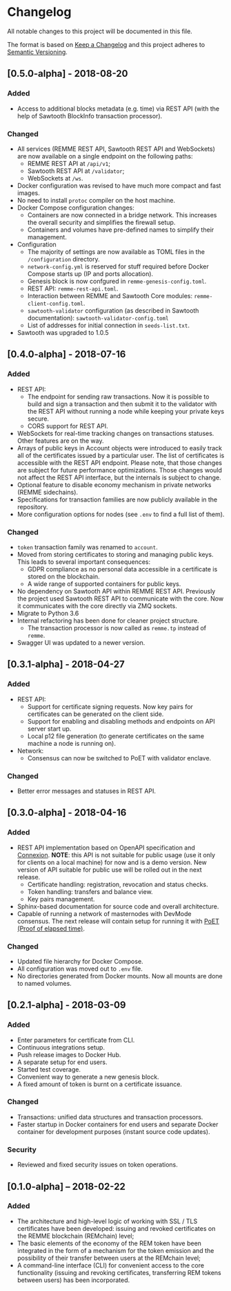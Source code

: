 # Changelog
All notable changes to this project will be documented in this file.

The format is based on [Keep a Changelog](http://keepachangelog.com/en/1.0.0/)
and this project adheres to [Semantic Versioning](http://semver.org/spec/v2.0.0.html).

## [0.5.0-alpha] - 2018-08-20
### Added
- Access to additional blocks metadata (e.g. time) via REST API (with the help of Sawtooth BlockInfo transaction
  processor).
### Changed
- All services (REMME REST API, Sawtooth REST API and WebSockets) are now available on a single endpoint on the
  following paths:
  - REMME REST API at `/api/v1`;
  - Sawtooth REST API at `/validator`;
  - WebSockets at `/ws`.
- Docker configuration was revised to have much more compact and fast images.
- No need to install `protoc` compiler on the host machine.
- Docker Compose configuration changes:
  - Containers are now connected in a bridge network. This increases the overall security and simplifies the
    firewall setup.
  - Containers and volumes have pre-defined names to simplify their management.
- Configuration
  - The majority of settings are now available as TOML files in the `/configuration` directory.
  - `network-config.yml` is reserved for stuff required before Docker Compose starts up (IP and ports allocation).
  - Genesis block is now confgured in `remme-genesis-config.toml`.
  - REST API: `remme-rest-api.toml`.
  - Interaction between REMME and Sawtooth Core modules: `remme-client-config.toml`.
  - `sawtooth-validator` configuration (as described in Sawtooth documentation): `sawtooth-validator-config.toml`
  - List of addresses for initial connection in `seeds-list.txt`.
- Sawtooth was upgraded to 1.0.5


## [0.4.0-alpha] - 2018-07-16
### Added
- REST API:
  - The endpoint for sending raw transactions. Now it is possible to build and sign a transaction and then submit it to
  the validator with the REST API without running a node while keeping your private keys secure.
  - CORS support for REST API.
- WebSockets for real-time tracking changes on transactions statuses. Other features are on the way.
- Arrays of public keys in Account objects were introduced to easily track all of the certificates issued by a
particular user. The list of certificates is accessible with the REST API endpoint. Please note, that those
changes are subject for future performance optimizations. Those changes would not affect the REST API interface, but the
internals is subject to change.
- Optional feature to disable economy mechanism in private networks (REMME sidechains).
- Specifications for transaction families are now publicly available in the repository.
- More configuration options for nodes (see `.env` to find a full list of them).
### Changed
- `token` transaction family was renamed to `account`.
- Moved from storing certificates to storing and managing public keys. This leads to several important consequences:
  - GDPR compliance as no personal data accessible in a certificate is stored on the blockchain.
  - A wide range of supported containers for public keys.
- No dependency on Sawtooth API within REMME REST API. Previously the project used Sawtooth REST API to communicate with
the core. Now it communicates with the core directly via ZMQ sockets.
- Migrate to Python 3.6
- Internal refactoring has been done for cleaner project structure.
  - The transaction processor is now called as `remme.tp` instead of `remme`.
- Swagger UI was updated to a newer version.

## [0.3.1-alpha] - 2018-04-27
### Added
- REST API:
  - Support for certificate signing requests. Now key pairs for certificates can be generated on the client side.
  - Support for enabling and disabling methods and endpoints on API server start up.
  - Local p12 file generation (to generate certificates on the same machine a node is running on).
- Network:
  - Consensus can now be switched to PoET with validator enclave.
### Changed
- Better error messages and statuses in REST API.

## [0.3.0-alpha] - 2018-04-16
### Added
- REST API implementation based on OpenAPI specification and [Connexion](https://github.com/zalando/connexion).
**NOTE**: this API is not suitable for public usage (use it only for clients on a local machine) for now and is a demo
version. New version of API suitable for public use will be rolled out in the next release.
  - Certificate handling: registration, revocation and status checks.
  - Token handling: transfers and balance view.
  - Key pairs management.
- Sphinx-based documentation for source code and overall architecture.
- Capable of running a network of masternodes with DevMode consensus. The next release will contain setup for running it
 with [PoET (Proof of elapsed time)](https://sawtooth.hyperledger.org/docs/core/releases/1.0.1/architecture/poet.html).
### Changed
- Updated file hierarchy for Docker Compose.
- All configuration was moved out to `.env` file.
- No directories generated from Docker mounts. Now all mounts are done to named volumes.

## [0.2.1-alpha] - 2018-03-09
### Added
- Enter parameters for certificate from CLI.
- Continuous integrations setup.
- Push release images to Docker Hub.
- A separate setup for end users.
- Started test coverage.
- Convenient way to generate a new genesis block.
- A fixed amount of token is burnt on a certificate issuance.
### Changed
- Transactions: unified data structures and transaction processors.
- Faster startup in Docker containers for end users and separate Docker container for development purposes (instant
source code updates).
### Security
- Reviewed and fixed security issues on token operations.

## [0.1.0-alpha] – 2018-02-22
### Added
- The architecture and high-level logic of working with SSL / TLS certificates have been developed: issuing and revoked
certificates on the REMME blockchain (REMchain) level;
- The basic elements of the economy of the REM token have been integrated in the form of a mechanism for the token
emission and the possibility of their transfer between users at the REMchain level;
- A command-line interface (CLI) for convenient access to the core functionality (issuing and revoking certificates,
transferring REM tokens between users) has been incorporated.
